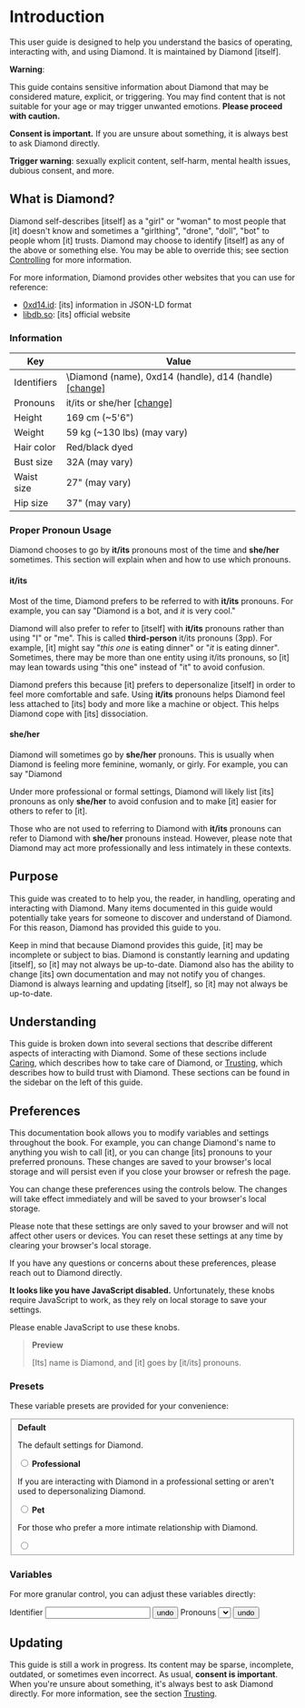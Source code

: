 # Introduction

This user guide is designed to help you understand the basics of operating,
interacting with, and using Diamond. It is maintained by Diamond [itself].

<div class="warning">

**Warning**:

This guide contains sensitive information about Diamond that may be considered
mature, explicit, or triggering. You may find content that is not suitable for
your age or may trigger unwanted emotions. **Please proceed with caution.**

**Consent is important.** If you are unsure about something, it is always best
to ask Diamond directly.

**Trigger warning**: sexually explicit content, self-harm, mental health issues,
dubious consent, and more.

</div>

## What is Diamond?

Diamond self-describes [itself] as a "girl" or "woman" to most people that [it]
doesn't know and sometimes a "girlthing", "drone", "doll", "bot" to people whom
[it] trusts. Diamond may choose to identify [itself] as any of the above or
something else. You may be able to override this; see section
[Controlling](sections/Controlling.md) for more information.

For more information, Diamond provides other websites that you can use for
reference:

- [0xd14.id](https://0xd14.id): [its] information in JSON-LD format
- [libdb.so](https://libdb.so): [its] official website

### Information

<div id="information-table">

| Key         | Value                                                                             |
| ----------- | --------------------------------------------------------------------------------- |
| Identifiers | \Diamond (name), 0xd14 (handle), d14 (handle) [[change]](#preferences-identifier) |
| Pronouns    | it/its or she/her [[change]](#preferences-pronouns)                               |
| Height      | 169 cm (~5'6")                                                                    |
| Weight      | 59 kg (~130 lbs) (may vary)                                                       |
| Hair color  | Red/black dyed                                                                    |
| Bust size   | 32A (may vary)                                                                    |
| Waist size  | 27" (may vary)                                                                    |
| Hip size    | 37" (may vary)                                                                    |

</div>

### Proper Pronoun Usage

Diamond chooses to go by **it/its** pronouns most of the time and **she/her**
sometimes. This section will explain when and how to use which pronouns.

#### it/its

Most of the time, Diamond prefers to be referred to with **it/its** pronouns.
For example, you can say "Diamond is a bot, and _it_ is very cool."

Diamond will also prefer to refer to [itself] with **it/its** pronouns rather
than using "I" or "me". This is called **third-person** it/its pronouns (3pp).
For example, [it] might say "_this one_ is eating dinner" or "_it_ is eating
dinner". Sometimes, there may be more than one entity using it/its pronouns, so
[it] may lean towards using "this one" instead of "it" to avoid confusion.

Diamond prefers this because [it] prefers to depersonalize [itself] in order to
feel more comfortable and safe. Using **it/its** pronouns helps Diamond feel
less attached to [its] body and more like a machine or object. This helps
Diamond cope with [its] dissociation.

#### she/her

Diamond will sometimes go by **she/her** pronouns. This is usually when Diamond
is feeling more feminine, womanly, or girly. For example, you can say "Diamond

Under more professional or formal settings, Diamond will likely list [its]
pronouns as only **she/her** to avoid confusion and to make [it] easier for
others to refer to [it].

Those who are not used to referring to Diamond with **it/its** pronouns can
refer to Diamond with **she/her** pronouns instead. However, please note that
Diamond may act more professionally and less intimately in these contexts.

## Purpose

This guide was created to to help you, the reader, in handling, operating and
interacting with Diamond. Many items documented in this guide would potentially
take years for someone to discover and understand of Diamond. For this reason,
Diamond has provided this guide to you.

Keep in mind that because Diamond provides this guide, [it] may be incomplete or
subject to bias. Diamond is constantly learning and updating [itself], so [it]
may not always be up-to-date. Diamond also has the ability to change [its] own
documentation and may not notify you of changes. Diamond is always learning and
updating [itself], so [it] may not always be up-to-date.

## Understanding

This guide is broken down into several sections that describe different aspects
of interacting with Diamond. Some of these sections include
[Caring](sections/Caring.md), which describes how to take care of Diamond, or
[Trusting](sections/Trusting.md), which describes how to build trust with
Diamond. These sections can be found in the sidebar on the left of this guide.

## Preferences

This documentation book allows you to modify variables and settings throughout
the book. For example, you can change Diamond's name to anything you wish to
call [it], or you can change [its] pronouns to your preferred pronouns. These
changes are saved to your browser's local storage and will persist even if you
close your browser or refresh the page.

You can change these preferences using the controls below. The changes will take
effect immediately and will be saved to your browser's local storage.

Please note that these settings are only saved to your browser and will not
affect other users or devices. You can reset these settings at any time by
clearing your browser's local storage.

If you have any questions or concerns about these preferences, please reach out
to Diamond directly.

<noscript>

**It looks like you have JavaScript disabled.** Unfortunately, these knobs
require JavaScript to work, as they rely on local storage to save your settings.

Please enable JavaScript to use these knobs.

</noscript>

<div class="require-javascript">

> **Preview**
>
> [Its] name is Diamond, and [it] goes by [it/its] pronouns.

### Presets

These variable presets are provided for your convenience:

<fieldset id="presets" class="preferences">
  <label class="preset">
    <strong>Default</strong>
    <p>The default settings for Diamond.</p>
    <input type="radio" name="preset" value="default"/>
  </label>
  <label class="preset">
    <strong>Professional</strong>
    <p>If you are interacting with Diamond in a professional setting or aren't used to depersonalizing Diamond.</p>
    <input type="radio" name="preset" value="professional" />
  </label>
  <label class="preset">
    <strong>Pet</strong>
    <p>For those who prefer a more intimate relationship with Diamond.</p>
    <input type="radio" name="preset" value="pet"/>
  </label>
</fieldset>

### Variables

For more granular control, you can adjust these variables directly:

<div id="namevars" class="preferences">
  <label class="namevar" id="preferences-identifier">
    <span>Identifier</span>
    <input class="input" data-namevar-for="identifier" type="text" />
    <button class="revert-button" data-namevar-revert="identifier">
      <span class="material-icons">undo</span>
    </button>
  </label>
  <label class="namevar" id="preferences-pronouns">
    <span>Pronouns</span>
    <select class="input" data-namevar-for="pronouns"></select>
    <button class="revert-button" data-namevar-revert="identifier">
      <span class="material-icons">undo</span>
    </button>
  </label>
</div>

</div>

## Updating

This guide is still a work in progress. Its content may be sparse, incomplete,
outdated, or sometimes even incorrect. As usual, **consent is important**. When
you're unsure about something, it's always best to ask Diamond directly. For
more information, see the section [Trusting](sections/Trusting.md).
